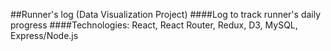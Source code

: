 ##Runner's log (Data Visualization Project)
####Log to track runner's daily progress
####Technologies: React, React Router, Redux, D3, MySQL, Express/Node.js
